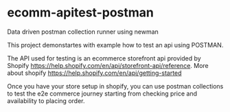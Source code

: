 # ecomm-apitest-postman
Data driven postman collection runner using newman

This project demonstartes with example how to test an api using POSTMAN. 

The API used for testing is an ecommerce storefront api provided by Shopify https://help.shopify.com/en/api/storefront-api/reference.
More about shopify https://help.shopify.com/en/api/getting-started

Once you have your store setup in shopify, you can use postman collections to test the e2e commerce journey starting from checking price and availability to placing order.
